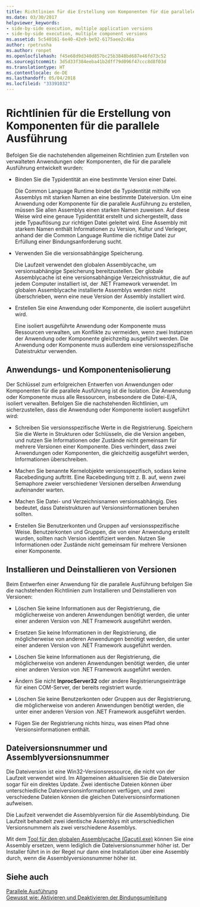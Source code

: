 ```yaml
---
title: Richtlinien für die Erstellung von Komponenten für die parallele Ausführung
ms.date: 03/30/2017
helpviewer_keywords:
- side-by-side execution, multiple application versions
- side-by-side execution, multiple component versions
ms.assetid: 5c540161-6e40-42e9-be92-6175aee2c46a
author: rpetrusha
ms.author: ronpet
ms.openlocfilehash: f45e68d9d340d857bc25b3848bd687e46fd73c52
ms.sourcegitcommit: 3d5d33f384eeba41b2dff79d096f47ccc8d8f03d
ms.translationtype: HT
ms.contentlocale: de-DE
ms.lasthandoff: 05/04/2018
ms.locfileid: "33391032"
---
```

# <a name="guidelines-for-creating-components-for-side-by-side-execution"></a>Richtlinien für die Erstellung von Komponenten für die parallele Ausführung
Befolgen Sie die nachstehenden allgemeinen Richtlinien zum Erstellen von verwalteten Anwendungen oder Komponenten, die für die parallele Ausführung entwickelt wurden:  
  
-   Binden Sie die Typidentität an eine bestimmte Version einer Datei.  
  
     Die Common Language Runtime bindet die Typidentität mithilfe von Assemblys mit starken Namen an eine bestimmte Dateiversion. Um eine Anwendung oder Komponente für die parallele Ausführung zu erstellen, müssen Sie allen Assemblys einen starken Namen zuweisen. Auf diese Weise wird eine genaue Typidentität erstellt und sichergestellt, dass jede Typauflösung zur richtigen Datei geleitet wird. Eine Assembly mit starkem Namen enthält Informationen zu Version, Kultur und Verleger, anhand der die Common Language Runtime die richtige Datei zur Erfüllung einer Bindungsanforderung sucht.  
  
-   Verwenden Sie die versionsabhängige Speicherung.  
  
     Die Laufzeit verwendet den globalen Assemblycache, um versionsabhängige Speicherung bereitzustellen. Der globale Assemblycache ist eine versionsabhängige Verzeichnisstruktur, die auf jedem Computer installiert ist, der .NET Framework verwendet. Im globalen Assemblycache installierte Assemblys werden nicht überschrieben, wenn eine neue Version der Assembly installiert wird.  
  
-   Erstellen Sie eine Anwendung oder Komponente, die isoliert ausgeführt wird.  
  
     Eine isoliert ausgeführte Anwendung oder Komponente muss Ressourcen verwalten, um Konflikte zu vermeiden, wenn zwei Instanzen der Anwendung oder Komponente gleichzeitig ausgeführt werden. Die Anwendung oder Komponente muss außerdem eine versionsspezifische Dateistruktur verwenden.  
  
## <a name="application-and-component-isolation"></a>Anwendungs- und Komponentenisolierung  
 Der Schlüssel zum erfolgreichen Entwerfen von Anwendungen oder Komponenten für die parallele Ausführung ist die Isolation. Die Anwendung oder Komponente muss alle Ressourcen, insbesondere die Datei-E/A, isoliert verwalten. Befolgen Sie die nachstehenden Richtlinien, um sicherzustellen, dass die Anwendung oder Komponente isoliert ausgeführt wird:  
  
-   Schreiben Sie versionsspezifische Werte in die Registrierung. Speichern Sie die Werte in Strukturen oder Schlüsseln, die die Version angeben, und nutzen Sie Informationen oder Zustände nicht gemeinsam für mehrere Versionen einer Komponente. Dies verhindert, dass zwei Anwendungen oder Komponenten, die gleichzeitig ausgeführt werden, Informationen überschreiben.  
  
-   Machen Sie benannte Kernelobjekte versionsspezifisch, sodass keine Racebedingung auftritt. Eine Racebedingung tritt z. B. auf, wenn zwei Semaphore zweier verschiedener Versionen derselben Anwendung aufeinander warten.  
  
-   Machen Sie Datei- und Verzeichnisnamen versionsabhängig. Dies bedeutet, dass Dateistrukturen auf Versionsinformationen beruhen sollten.  
  
-   Erstellen Sie Benutzerkonten und Gruppen auf versionsspezifische Weise. Benutzerkonten und Gruppen, die von einer Anwendung erstellt wurden, sollten nach Version identifiziert werden. Nutzen Sie Informationen oder Zustände nicht gemeinsam für mehrere Versionen einer Komponente.  
  
## <a name="installing-and-uninstalling-versions"></a>Installieren und Deinstallieren von Versionen  
 Beim Entwerfen einer Anwendung für die parallele Ausführung befolgen Sie die nachstehenden Richtlinien zum Installieren und Deinstallieren von Versionen:  
  
-   Löschen Sie keine Informationen aus der Registrierung, die möglicherweise von anderen Anwendungen benötigt werden, die unter einer anderen Version von .NET Framework ausgeführt werden.  
  
-   Ersetzen Sie keine Informationen in der Registrierung, die möglicherweise von anderen Anwendungen benötigt werden, die unter einer anderen Version von .NET Framework ausgeführt werden.  
  
-   Löschen Sie keine Informationen aus der Registrierung, die möglicherweise von anderen Anwendungen benötigt werden, die unter einer anderen Version von .NET Framework ausgeführt werden.  
  
-   Ändern Sie nicht **InprocServer32** oder andere Registrierungseinträge für einen COM-Server, der bereits registriert wurde.  
  
-   Löschen Sie keine Benutzerkonten oder Gruppen aus der Registrierung, die möglicherweise von anderen Anwendungen benötigt werden, die unter einer anderen Version von .NET Framework ausgeführt werden.  
  
-   Fügen Sie der Registrierung nichts hinzu, was einen Pfad ohne Versionsinformationen enthält.  
  
## <a name="file-version-number-and-assembly-version-number"></a>Dateiversionsnummer und Assemblyversionsnummer  
 Die Dateiversion ist eine Win32-Versionsressource, die nicht von der Laufzeit verwendet wird. Im Allgemeinen aktualisieren Sie die Dateiversion sogar für ein direktes Update. Zwei identische Dateien können über unterschiedliche Dateiversionsinformationen verfügen, und zwei verschiedene Dateien können die gleichen Dateiversionsinformationen aufweisen.  
  
 Die Laufzeit verwendet die Assemblyversion für die Assemblybindung. Die Laufzeit behandelt zwei identische Assemblys mit unterschiedlichen Versionsnummern als zwei verschiedene Assemblys.  
  
 Mit dem [Tool für den globalen Assemblycache (Gacutil.exe)](../../../docs/framework/tools/gacutil-exe-gac-tool.md) können Sie eine Assembly ersetzen, wenn lediglich die Dateiversionsnummer höher ist. Der Installer führt in in der Regel nur dann eine Installation über eine Assembly durch, wenn die Assemblyversionsnummer höher ist.  
  
## <a name="see-also"></a>Siehe auch  
 [Parallele Ausführung](../../../docs/framework/deployment/side-by-side-execution.md)  
 [Gewusst wie: Aktivieren und Deaktivieren der Bindungsumleitung](../../../docs/framework/configure-apps/how-to-enable-and-disable-automatic-binding-redirection.md)
